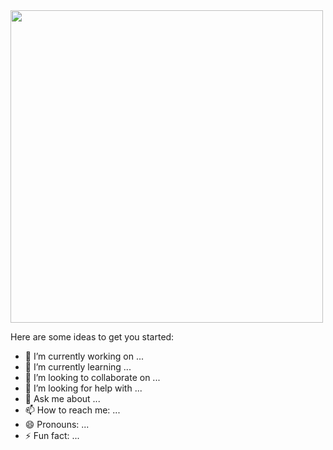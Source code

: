 <img src="https://foni.papik.pro/uploads/posts/2024-10/foni-papik-pro-acxo-p-kartinki-hello-na-prozrachnom-fone-3.png" width="500px"/>

Here are some ideas to get you started:

- 🔭 I’m currently working on ...
- 🌱 I’m currently learning ...
- 👯 I’m looking to collaborate on ...
- 🤔 I’m looking for help with ...
- 💬 Ask me about ...
- 📫 How to reach me: ...
- 😄 Pronouns: ...
- ⚡ Fun fact: ...

